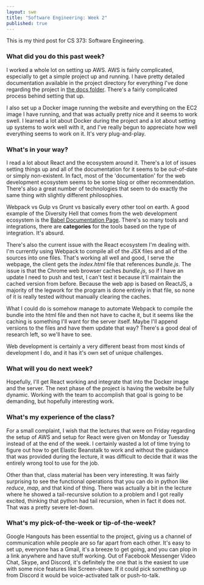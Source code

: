 ```yaml
---
layout: swe
title: "Software Engineering: Week 2"
published: true
---
```


This is my third post for CS 373: Software Engineering.

### What did you do this past week?

I worked a whole lot on setting up AWS. AWS is fairly complicated,
especially to get a simple project up and running. I have pretty
detailed documentation available in the project directory for
everything I've done regarding the project
in
[the docs folder](https://github.com/kasrasadeghi/idb/tree/master/docs). There's
a fairly complicated process behind setting that up.

I also set up a Docker image running the website and everything on the
EC2 image I have running, and that was actually pretty nice and it
seems to work swell. I learned a lot about Docker during the project
and a lot about setting up systems to work well with it, and I've
really begun to appreciate how well everything seems to work on
it. It's very plug-and-play.

### What's in your way?

I read a lot about React and the ecosystem around it. There's a lot of
issues setting things up and all of the documentation for it seems to
be out-of-date or simply non-existent. In fact, most of the
'documentation' for the web development ecosystem seems to be some
blog or other recommendation. There's also a great number of
technologies that seem to do exactly the same thing with slightly
different philosophies.

Webpack vs Gulp vs Grunt vs basically every other tool on earth. A
good example of the Diversity Hell that comes from the web development
ecosystem is the
[Babel Documentation Page](https://babeljs.io/docs/setup/). There's so
many tools and integrations, there are **categories** for the tools
based on the type of integration. It's absurd.

There's also the current issue with the React ecosystem I'm dealing
with. I'm currently using Webpack to compile all of the JSX files and
all of the sources into one files. That's working all well and good, I
serve the webpage, the client gets the *index.html* file that
references *bundle.js*. The issue is that the Chrome web browser
caches *bundle.js*, so if I have an update I need to push and test, I
can't test it because it'll maintain the cached version from
before. Because the web app is based on ReactJS, a majority of the
legwork for the program is done entirely in that file, so none of it
is really tested without manually clearing the caches. 

What I could do is somehow manage to automate Webpack to compile the
bundle into the html file and then not have to cache it, but it seems
like the caching is something I'll want for the server itself. Maybe
I'll append versions to the files and have them update that way?
There's a good deal of research left, so we'll have to see.

Web development is certainly a very different beast from most kinds of
development I do, and it has it's own set of unique challenges.

### What will you do next week?

Hopefully, I'll get React working and integrate that into the Docker
image and the server. The next phase of the project is having the
website be fully dynamic. Working with the team to accomplish that
goal is going to be demanding, but hopefully interesting work.

### What's my experience of the class?

For a small complaint, I wish that the lectures that were on Friday
regarding the setup of AWS and setup for React were given on Monday or
Tuesday instead of at the end of the week. I certainly wasted a lot of
time trying to figure out how to get Elastic Beanstalk to work and
without the guidance that was provided during the lecture, it was
difficult to decide that it was the entirely wrong tool to use for the
job. 

Other than that, class material has been very interesting. It was
fairly surprising to see the functional operations that you can do in
python like *reduce*, *map*, and that kind of thing. There was
actually a bit in the lecture where he showed a tail-recursive
solution to a problem and I got really excited, thinking that python
had tail recursion, when in fact it does not. That was a pretty severe
let-down.

### What's my pick-of-the-week or tip-of-the-week?

Google Hangouts has been essential to the project, giving us a channel
of communication while people are so far apart from each other. It's
easy to set up, everyone has a Gmail, it's a breeze to get going, and
you can plop in a link anywhere and have stuff working. Out of
Facebook Messenger Video Chat, Skype, and Discord, it's definitely the
one that is the easiest to use with some nice features like
Screen-share. If it could pick something up from Discord it would be
voice-activated talk or push-to-talk.
